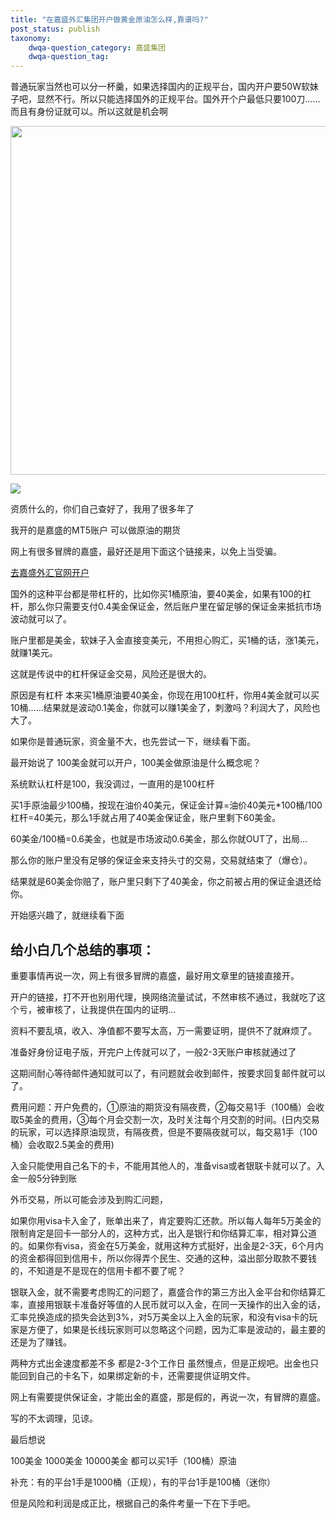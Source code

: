 ```yaml
---
title: "在嘉盛外汇集团开户做黄金原油怎么样,靠谱吗?"
post_status: publish
taxonomy:
    dwqa-question_category: 嘉盛集团
    dwqa-question_tag:
---
```


普通玩家当然也可以分一杯羹，如果选择国内的正规平台，国内开户要50W软妹子吧，显然不行。所以只能选择国外的正规平台。国外开个户最低只要100刀……而且有身份证就可以。所以这就是机会啊

<img src="https://pic4.zhimg.com/50/v2-4516e364a4660a4a3f55b7ff4d3523bb\_hd.jpg?source=1940ef5c" data-caption="" data-size="normal" data-rawwidth="558" data-rawheight="177" data-default-watermark-src="https://pic4.zhimg.com/50/v2-4516e364a4660a4a3f55b7ff4d3523bb\_hd.jpg?source=1940ef5c" class="origin\_image zh-lightbox-thumb" width="558" data-original="https://picb.zhimg.com/v2-4516e364a4660a4a3f55b7ff4d3523bb\_r.jpg?source=1940ef5c"/>

![](https://pic4.zhimg.com/80/v2-4516e364a4660a4a3f55b7ff4d3523bb_1440w.jpg?source=1940ef5c)

资质什么的，你们自己查好了，我用了很多年了

我开的是嘉盛的MT5账户 可以做原油的期货

网上有很多冒牌的嘉盛，最好还是用下面这个链接来，以免上当受骗。

[去嘉盛外汇官网开户](https://we.laowei8.com/go/forexcomchina "嘉盛集团")

国外的这种平台都是带杠杆的，比如你买1桶原油，要40美金，如果有100的杠杆，那么你只需要支付0.4美金保证金，然后账户里在留足够的保证金来抵抗市场波动就可以了。

账户里都是美金，软妹子入金直接变美元，不用担心购汇，买1桶的话，涨1美元，就赚1美元。

这就是传说中的杠杆保证金交易，风险还是很大的。

原因是有杠杆 本来买1桶原油要40美金，你现在用100杠杆，你用4美金就可以买10桶……结果就是波动0.1美金，你就可以赚1美金了，刺激吗？利润大了，风险也大了。

如果你是普通玩家，资金量不大，也先尝试一下，继续看下面。

最开始说了 100美金就可以开户，100美金做原油是什么概念呢？

系统默认杠杆是100，我没调过，一直用的是100杠杆

买1手原油最少100桶，按现在油价40美元，保证金计算=油价40美元\*100桶/100杠杆=40美元，那么1手就占用了40美金保证金，账户里剩下60美金。

60美金/100桶=0.6美金，也就是市场波动0.6美金，那么你就OUT了，出局…

那么你的账户里没有足够的保证金来支持头寸的交易，交易就结束了（爆仓）。

结果就是60美金你赔了，账户里只剩下了40美金，你之前被占用的保证金退还给你。

开始感兴趣了，就继续看下面

## **给小白几个总结的事项：**

重要事情再说一次，网上有很多冒牌的嘉盛，最好用文章里的链接直接开。

开户的链接，打不开也别用代理，换网络流量试试，不然审核不通过，我就吃了这个亏，被审核了，让我提供在国内的证明…

资料不要乱填，收入、净值都不要写太高，万一需要证明，提供不了就麻烦了。

准备好身份证电子版，开完户上传就可以了，一般2-3天账户审核就通过了

这期间耐心等待邮件通知就可以了，有问题就会收到邮件，按要求回复邮件就可以了。

费用问题：开户免费的，①原油的期货没有隔夜费，②每交易1手（100桶）会收取5美金的费用，③每个月会交割一次，及时关注每个月交割的时间。(日内交易的玩家，可以选择原油现货，有隔夜费，但是不要隔夜就可以，每交易1手（100桶）会收取2.5美金的费用)

入金只能使用自己名下的卡，不能用其他人的，准备visa或者银联卡就可以了。入金一般5分钟到账

外币交易，所以可能会涉及到购汇问题，

如果你用visa卡入金了，账单出来了，肯定要购汇还款。所以每人每年5万美金的限制肯定是回卡一部分人的，这种方式，出入是银行和你结算汇率，相对算公道的。如果你有visa，资金在5万美金，就用这种方式挺好，出金是2-3天，6个月内的资金都得回到信用卡，所以你得弄个民生、交通的这种，溢出部分取款不要钱的，不知道是不是现在的信用卡都不要了呢？

银联入金，就不需要考虑购汇的问题了，嘉盛合作的第三方出入金平台和你结算汇率，直接用银联卡准备好等值的人民币就可以入金，在同一天操作的出入金的话，汇率兑换造成的损失会达到3%，对5万美金以上入金的玩家，和没有visa卡的玩家是方便了，如果是长线玩家则可以忽略这个问题，因为汇率是波动的，最主要的还是为了赚钱。

两种方式出金速度都差不多 都是2-3个工作日 虽然慢点，但是正规吧。出金也只能回到自己的卡名下，如果绑定新的卡，还需要提供证明文件。

网上有需要提供保证金，才能出金的嘉盛，那是假的，再说一次，有冒牌的嘉盛。

写的不太调理，见谅。

最后想说

100美金 1000美金 10000美金 都可以买1手（100桶）原油

补充：有的平台1手是1000桶（正规），有的平台1手是100桶（迷你）

但是风险和利润是成正比，根据自己的条件考量一下在下手吧。
